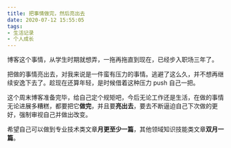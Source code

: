 ```yaml
---
title: 把事情做完，然后亮出去
date: 2020-07-12 15:55:05
tags: 
- 生活记录
- 个人成长
---
```


博客这个事情，从学生时期就想弄，一拖再拖直到现在，已经步入职场三年了。

把做的事情亮出去，对我来说是一件蛮有压力的事情。逃避了这么久，并不想再继续安逸下去了。趁现在还算年轻，是时候借着这种压力 push 自己一把。

这个周末博客准备完毕，给自己定个规矩吧，今后无论工作还是生活，在做的事情无论进展多糟糕，都要把它**做完**，并且要**亮出去**，要去不断逼迫自己下次做的更好，强制审视自己并做出改变。

希望自己可以做到专业技术类文章**月更至少一篇**，其他领域知识技能类文章**双月一篇**。
